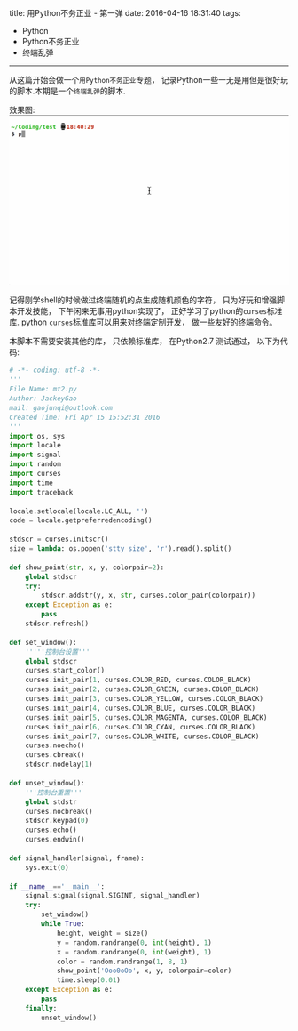 title: 用Python不务正业 - 第一弹
date: 2016-04-16 18:31:40
tags: 
- Python
- Python不务正业
- 终端乱弹
---

从这篇开始会做一个`用Python不务正业`专题， 记录Python一些一无是用但是很好玩的脚本.本期是一个`终端乱弹`的脚本.

效果图:
![效果图](/uploads/images/xiaoguo.gif)

记得刚学shell的时候做过终端随机的点生成随机颜色的字符， 只为好玩和增强脚本开发技能， 下午闲来无事用python实现了， 正好学习了python的`curses`标准库. python `curses`标准库可以用来对终端定制开发， 做一些友好的终端命令。

本脚本不需要安装其他的库， 只依赖标准库， 在Python2.7 测试通过， 以下为代码:

```python
# -*- coding: utf-8 -*-
'''
File Name: mt2.py
Author: JackeyGao
mail: gaojunqi@outlook.com
Created Time: Fri Apr 15 15:52:31 2016
'''
import os, sys
import locale
import signal
import random
import curses
import time
import traceback

locale.setlocale(locale.LC_ALL, '')
code = locale.getpreferredencoding()

stdscr = curses.initscr()
size = lambda: os.popen('stty size', 'r').read().split()

def show_point(str, x, y, colorpair=2):
    global stdscr
    try:
        stdscr.addstr(y, x, str, curses.color_pair(colorpair))
    except Exception as e:
        pass
    stdscr.refresh()

def set_window():
    '''''控制台设置'''
    global stdscr
    curses.start_color()
    curses.init_pair(1, curses.COLOR_RED, curses.COLOR_BLACK)
    curses.init_pair(2, curses.COLOR_GREEN, curses.COLOR_BLACK)
    curses.init_pair(3, curses.COLOR_YELLOW, curses.COLOR_BLACK)
    curses.init_pair(4, curses.COLOR_BLUE, curses.COLOR_BLACK)
    curses.init_pair(5, curses.COLOR_MAGENTA, curses.COLOR_BLACK)
    curses.init_pair(6, curses.COLOR_CYAN, curses.COLOR_BLACK)
    curses.init_pair(7, curses.COLOR_WHITE, curses.COLOR_BLACK)
    curses.noecho()
    curses.cbreak()
    stdscr.nodelay(1)

def unset_window():
    '''控制台重置'''
    global stdstr
    curses.nocbreak()
    stdscr.keypad(0)
    curses.echo()
    curses.endwin()

def signal_handler(signal, frame):
    sys.exit(0)

if __name__=='__main__':
    signal.signal(signal.SIGINT, signal_handler)
    try:
        set_window()
        while True:
            height, weight = size()
            y = random.randrange(0, int(height), 1)
            x = random.randrange(0, int(weight), 1)
            color = random.randrange(1, 8, 1)
            show_point('Ooo0oOo', x, y, colorpair=color)
            time.sleep(0.01)
    except Exception as e:
        pass
    finally:
        unset_window()
```

